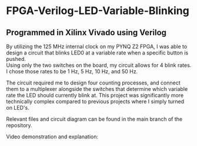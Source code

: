 # FPGA-Verilog-LED-Variable-Blinking

Programmed in Xilinx Vivado using Verilog
------------------------------------------------------------------------------------------------------------------------------------------------------------------------
By utilizing the 125 MHz internal clock on my PYNQ Z2 FPGA, I was able to design a circuit that blinks LED0 at a variable rate when a specific button is pushed.  
Using only the two switches on the board, my circuit allows for 4 blink rates. I chose those rates to be 1 Hz, 5 Hz, 10 Hz, and 50 Hz. 

The circuit required me to design four counting processes, and connect them to a multiplexer alongside the switches that determine which variable rate the LED should
currently blink at. This project was significantly more technically complex compared to previous projects where I simply turned on LED's.

Relevant files and circuit diagram can be found in the main branch of the repository.

Video demonstration and explanation:
